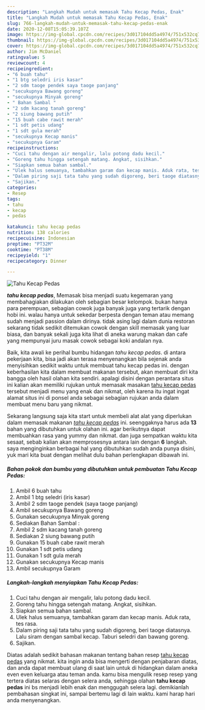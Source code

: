 ```yaml
---
description: "Langkah Mudah untuk memasak Tahu Kecap Pedas, Enak"
title: "Langkah Mudah untuk memasak Tahu Kecap Pedas, Enak"
slug: 766-langkah-mudah-untuk-memasak-tahu-kecap-pedas-enak
date: 2020-12-08T15:05:39.107Z
image: https://img-global.cpcdn.com/recipes/3d017104dd5a4974/751x532cq70/tahu-kecap-pedas-foto-resep-utama.jpg
thumbnail: https://img-global.cpcdn.com/recipes/3d017104dd5a4974/751x532cq70/tahu-kecap-pedas-foto-resep-utama.jpg
cover: https://img-global.cpcdn.com/recipes/3d017104dd5a4974/751x532cq70/tahu-kecap-pedas-foto-resep-utama.jpg
author: Jim McDaniel
ratingvalue: 5
reviewcount: 4
recipeingredient:
- "6 buah tahu"
- "1 btg seledri iris kasar"
- "2 sdm taoge pendek saya taoge panjang"
- "secukupnya Bawang goreng"
- "secukupnya Minyak goreng"
- " Bahan Sambal "
- "2 sdm kacang tanah goreng"
- "2 siung bawang putih"
- "15 buah cabe rawit merah"
- "1 sdt petis udang"
- "1 sdt gula merah"
- "secukupnya Kecap manis"
- "secukupnya Garam"
recipeinstructions:
- "Cuci tahu dengan air mengalir, lalu potong dadu kecil."
- "Goreng tahu hingga setengah matang. Angkat, sisihkan."
- "Siapkan semua bahan sambal."
- "Ulek halus semuanya, tambahkan garam dan kecap manis. Aduk rata, tes rasa."
- "Dalam piring saji tata tahu yang sudah digoreng, beri taoge diatasnya. Lalu siram dengan sambal kecap. Taburi seledri dan bawang goreng."
- "Sajikan."
categories:
- Resep
tags:
- tahu
- kecap
- pedas

katakunci: tahu kecap pedas 
nutrition: 138 calories
recipecuisine: Indonesian
preptime: "PT32M"
cooktime: "PT38M"
recipeyield: "1"
recipecategory: Dinner

---
```



![Tahu Kecap Pedas](https://img-global.cpcdn.com/recipes/3d017104dd5a4974/751x532cq70/tahu-kecap-pedas-foto-resep-utama.jpg)

<b><i>tahu kecap pedas</i></b>, Memasak bisa menjadi suatu kegemaran yang membahagiakan dilakukan oleh sebagian besar kelompok. bukan hanya para perempuan, sebagian cowok juga banyak juga yang tertarik dengan hobi ini. walau hanya untuk sekedar berpesta dengan teman atau memang sudah menjadi passion dalam dirinya. tidak asing lagi dalam dunia restoran sekarang tidak sedikit ditemukan cowok dengan skill memasak yang luar biasa, dan banyak sekali juga kita lihat di aneka warung makan dan cafe yang mempunyai juru masak cowok sebagai koki andalan nya.

Baik, kita awali ke perihal bumbu hidangan <i>tahu kecap pedas</i>. di antara pekerjaan kita, bisa jadi akan terasa menyenangkan bila sejenak anda menyisihkan sedikit waktu untuk membuat tahu kecap pedas ini. dengan keberhasilan kita dalam membuat makanan tersebut, akan membuat diri kita bangga oleh hasil olahan kita sendiri. apalagi disini dengan perantara situs ini kalian akan memiliki rujukan untuk memasak masakan <u>tahu kecap pedas</u> tersebut menjadi menu yang enak dan nikmat, oleh karena itu ingat ingat alamat situs ini di ponsel anda sebagai sebagian rujukan anda dalam membuat menu baru yang nikmat.




Sekarang langsung saja kita start untuk membeli alat alat yang diperlukan dalam memasak makanan <u><i>tahu kecap pedas</i></u> ini. seenggaknya harus ada <b>13</b> bahan yang dibutuhkan untuk olahan ini. agar berikutnya dapat membuahkan rasa yang yummy dan nikmat. dan juga sempatkan waktu kita sesaat, sebab kalian akan memprosesnya antara lain dengan <b>6</b> langkah. saya menginginkan berbagai hal yang dibutuhkan sudah anda punya disini, yuk mari kita buat dengan melihat dulu bahan perlengkapan dibawah ini.

<!--inarticleads1-->

##### Bahan pokok dan bumbu yang dibutuhkan untuk pembuatan Tahu Kecap Pedas:

1. Ambil 6 buah tahu
1. Ambil 1 btg seledri (iris kasar)
1. Ambil 2 sdm taoge pendek (saya taoge panjang)
1. Ambil secukupnya Bawang goreng
1. Gunakan secukupnya Minyak goreng
1. Sediakan  Bahan Sambal :
1. Ambil 2 sdm kacang tanah goreng
1. Sediakan 2 siung bawang putih
1. Gunakan 15 buah cabe rawit merah
1. Gunakan 1 sdt petis udang
1. Gunakan 1 sdt gula merah
1. Gunakan secukupnya Kecap manis
1. Ambil secukupnya Garam




<!--inarticleads2-->

##### Langkah-langkah menyiapkan Tahu Kecap Pedas:

1. Cuci tahu dengan air mengalir, lalu potong dadu kecil.
1. Goreng tahu hingga setengah matang. Angkat, sisihkan.
1. Siapkan semua bahan sambal.
1. Ulek halus semuanya, tambahkan garam dan kecap manis. Aduk rata, tes rasa.
1. Dalam piring saji tata tahu yang sudah digoreng, beri taoge diatasnya. Lalu siram dengan sambal kecap. Taburi seledri dan bawang goreng.
1. Sajikan.




Diatas adalah sedikit bahasan makanan tentang bahan resep <u>tahu kecap pedas</u> yang nikmat. kita ingin anda bisa mengerti dengan penjabaran diatas, dan anda dapat membuat ulang di saat lain untuk di hidangkan dalam aneka even even keluarga atau teman anda. kamu bisa mengulik resep resep yang tertera diatas selaras dengan selera anda, sehingga olahan <b>tahu kecap pedas</b> ini bs menjadi lebih enak dan menggugah selera lagi. demikianlah pembahasan singkat ini, sampai bertemu lagi di lain waktu. kami harap hari anda menyenangkan.
